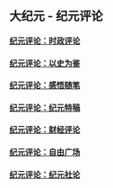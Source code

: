 ## 大纪元 - 纪元评论

#### [纪元评论：时政评论](indexes/nsc1025/README.md?03310330)
#### [纪元评论：以史为鉴](indexes/nsc1028/README.md?03310330)
#### [纪元评论：感悟随笔](indexes/nsc1035/README.md?03310330)
#### [纪元评论：纪元特稿](indexes/nsc424/README.md?03310330)
#### [纪元评论：财经评论](indexes/nsc1026/README.md?03310330)
#### [纪元评论：自由广场](indexes/nsc993/README.md?03310330)
#### [纪元评论：纪元社论](indexes/nsc422/README.md?03310330)
